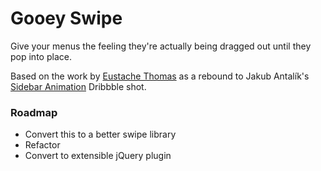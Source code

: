 # Gooey Swipe

Give your menus the feeling they're actually being dragged out until they pop into place.

Based on the work by [Eustache Thomas](https://github.com/Thomaseustache/swipe-menu-svg-v2) as a rebound to Jakub Antalík's [Sidebar Animation](https://dribbble.com/shots/1949368-Sidebar-animation) Dribbble shot.

### Roadmap
- Convert this to a better swipe library
- Refactor
- Convert to extensible jQuery plugin
